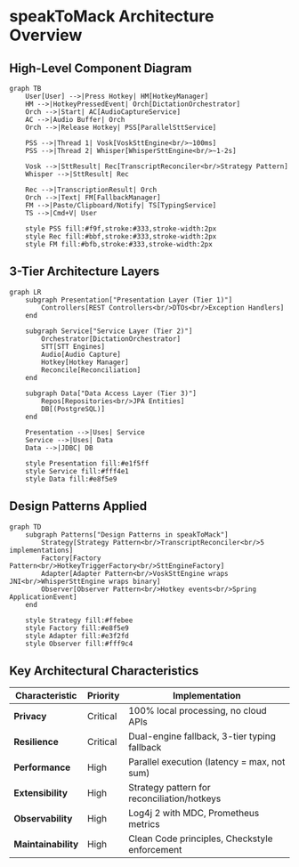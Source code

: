 # speakToMack Architecture Overview

## High-Level Component Diagram

```mermaid
graph TB
    User[User] -->|Press Hotkey| HM[HotkeyManager]
    HM -->|HotkeyPressedEvent| Orch[DictationOrchestrator]
    Orch -->|Start| AC[AudioCaptureService]
    AC -->|Audio Buffer| Orch
    Orch -->|Release Hotkey| PSS[ParallelSttService]
    
    PSS -->|Thread 1| Vosk[VoskSttEngine<br/>~100ms]
    PSS -->|Thread 2| Whisper[WhisperSttEngine<br/>~1-2s]
    
    Vosk -->|SttResult| Rec[TranscriptReconciler<br/>Strategy Pattern]
    Whisper -->|SttResult| Rec
    
    Rec -->|TranscriptionResult| Orch
    Orch -->|Text| FM[FallbackManager]
    FM -->|Paste/Clipboard/Notify| TS[TypingService]
    TS -->|Cmd+V| User
    
    style PSS fill:#f9f,stroke:#333,stroke-width:2px
    style Rec fill:#bbf,stroke:#333,stroke-width:2px
    style FM fill:#bfb,stroke:#333,stroke-width:2px
```

## 3-Tier Architecture Layers

```mermaid
graph LR
    subgraph Presentation["Presentation Layer (Tier 1)"]
        Controllers[REST Controllers<br/>DTOs<br/>Exception Handlers]
    end
    
    subgraph Service["Service Layer (Tier 2)"]
        Orchestrator[DictationOrchestrator]
        STT[STT Engines]
        Audio[Audio Capture]
        Hotkey[Hotkey Manager]
        Reconcile[Reconciliation]
    end
    
    subgraph Data["Data Access Layer (Tier 3)"]
        Repos[Repositories<br/>JPA Entities]
        DB[(PostgreSQL)]
    end
    
    Presentation -->|Uses| Service
    Service -->|Uses| Data
    Data -->|JDBC| DB
    
    style Presentation fill:#e1f5ff
    style Service fill:#fff4e1
    style Data fill:#e8f5e9
```

## Design Patterns Applied

```mermaid
graph TD
    subgraph Patterns["Design Patterns in speakToMack"]
        Strategy[Strategy Pattern<br/>TranscriptReconciler<br/>5 implementations]
        Factory[Factory Pattern<br/>HotkeyTriggerFactory<br/>SttEngineFactory]
        Adapter[Adapter Pattern<br/>VoskSttEngine wraps JNI<br/>WhisperSttEngine wraps binary]
        Observer[Observer Pattern<br/>Hotkey events<br/>Spring ApplicationEvent]
    end
    
    style Strategy fill:#ffebee
    style Factory fill:#e8f5e9
    style Adapter fill:#e3f2fd
    style Observer fill:#fff9c4
```

## Key Architectural Characteristics

| Characteristic | Priority | Implementation |
|----------------|----------|----------------|
| **Privacy** | Critical | 100% local processing, no cloud APIs |
| **Resilience** | Critical | Dual-engine fallback, 3-tier typing fallback |
| **Performance** | High | Parallel execution (latency = max, not sum) |
| **Extensibility** | High | Strategy pattern for reconciliation/hotkeys |
| **Observability** | High | Log4j 2 with MDC, Prometheus metrics |
| **Maintainability** | High | Clean Code principles, Checkstyle enforcement |
